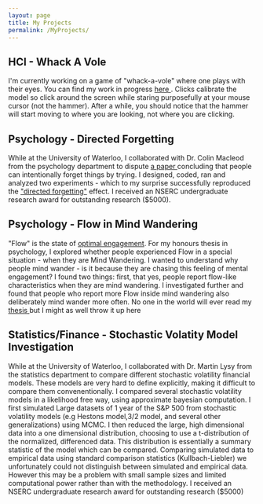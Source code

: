 ```yaml
---
layout: page
title: My Projects
permalink: /MyProjects/
---
```


  <h2>HCI - Whack A Vole</h2>
  I'm currently working on a game of "whack-a-vole" where one plays with their eyes. You can find my work in progress <a href = 'https://whack-a-vole.herokuapp.com/vole'> here </a>. Clicks calibrate the model so click around the screen while staring purposefully at your mouse cursor (not the hammer). After a while, you should notice that the hammer will start moving to where you are looking, not where you are clicking. 
  
  <h2>Psychology - Directed Forgetting</h2>
  While at the University of Waterloo, I collaborated with Dr. Colin Macleod from the psychology department to dispute <a href = 'https://link.springer.com/article/10.3758%2FBF03195325'> a paper </a> concluding that people can intentionally forget things by trying.
  I designed, coded, ran and analyzed two experiments - which to my surprise successfully reproduced the <a href= 'https://en.wikipedia.org/wiki/Motivated_forgetting#Directed_forgetting'> "directed forgetting"</a> effect. I received an NSERC undergraduate research award for outstanding research ($5000).

  
  <h2>Psychology - Flow in Mind Wandering</h2>
  "Flow" is the state of <a href = 'https://en.wikipedia.org/wiki/Flow_(psychology)'> optimal engagement</a>.
  For my honours thesis in psychology, I explored whether people experienced Flow in a special situation - when they are Mind Wandering. I wanted to understand why people mind wander - is it because they are chasing this feeling of mental engagement?
  I found two things: first, that yes, people report flow-like characteristics when they are mind wandering. I investigated further and found that people who report more Flow inside mind wandering also deliberately mind wander more often. No one in the world will ever read my <a href = "thesis.pdf"> thesis </a> but I might as well throw it up here
  
  
  <h2>Statistics/Finance - Stochastic Volatity Model Investigation</h2>
  While at the University of Waterloo, I collaborated with Dr. Martin Lysy from the statistics department to compare different stochastic volatility financial models. These models are very hard to define explicitly, making it difficult to compare them convenentionally.   
  I compared several stochastic volatility models in a likelihood free way, using approximate bayesian computation.  I first simulated Large datasets of 1 year of the S&P 500 from stochastic volatility models (e.g Hestons model,3/2 model, and several other generalizations) using MCMC. I then reduced the large, high dimensional data into a one dimensional distribution, choosing to use a t-distribution of the normalized, differenced data. This distribution is essentially a summary statistic of the model which can be compared. Comparing simulated data to empirical data using standard comparison statistics (Kullbach-Liebler) we unfortunately could not distinguish between simulated and empirical data. However this may be a problem with small sample sizes and limited computational power rather than with the methodology. I received an NSERC undergraduate research award for outstanding research ($5000)
  
  
